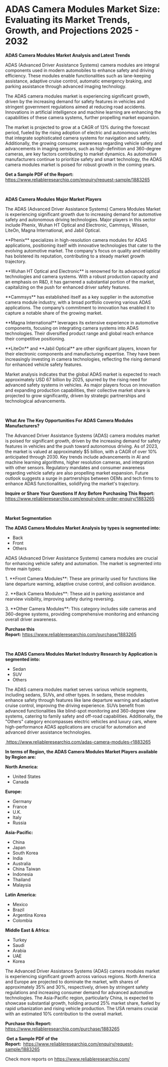 <p><h1>ADAS Camera Modules Market Size: Evaluating its Market Trends, Growth, and Projections 2025 - 2032</h1></p><p><strong>ADAS Camera Modules Market Analysis and Latest Trends</strong></p>
<p><p>ADAS (Advanced Driver Assistance Systems) camera modules are integral components used in modern automobiles to enhance safety and driving efficiency. These modules enable functionalities such as lane-keeping assistance, adaptive cruise control, automatic emergency braking, and parking assistance through advanced imaging technology. </p><p>The ADAS camera modules market is experiencing significant growth, driven by the increasing demand for safety features in vehicles and stringent government regulations aimed at reducing road accidents. Innovations in artificial intelligence and machine learning are enhancing the capabilities of these camera systems, further propelling market expansion. </p><p>The market is projected to grow at a CAGR of 13% during the forecast period, fueled by the rising adoption of electric and autonomous vehicles that integrate sophisticated camera systems for navigation and safety. Additionally, the growing consumer awareness regarding vehicle safety and advancements in imaging sensors, such as high-definition and 360-degree cameras, are key factors contributing to market dynamics. As automotive manufacturers continue to prioritize safety and smart technology, the ADAS camera modules market is poised for robust growth in the coming years.</p></p>
<p><strong>Get a Sample PDF of the Report:&nbsp;</strong> <a href="https://www.reliableresearchiq.com/enquiry/request-sample/1883265?utm_campaign=2277&utm_medium=2&utm_source=Github&utm_content=ia&utm_term=07042025&utm_id=adas-camera-modules">https://www.reliableresearchiq.com/enquiry/request-sample/1883265</a></p>
<p>&nbsp;</p>
<p><strong>ADAS Camera Modules Major Market Players</strong></p>
<p><p>The ADAS (Advanced Driver Assistance Systems) Camera Modules Market is experiencing significant growth due to increasing demand for automotive safety and autonomous driving technologies. Major players in this sector include Phenix, Wuhan HT Optical and Electronic, Cammsys, Wissen, LiteOn, Magna International, and Jabil Optical.</p><p>**Phenix** specializes in high-resolution camera modules for ADAS applications, positioning itself with innovative technologies that cater to the evolving automotive market. The company's focus on quality and reliability has bolstered its reputation, contributing to a steady market growth trajectory.</p><p>**Wuhan HT Optical and Electronic** is renowned for its advanced optical technologies and camera systems. With a robust production capacity and an emphasis on R&D, it has garnered a substantial portion of the market, capitalizing on the push for enhanced driver safety features.</p><p>**Cammsys** has established itself as a key supplier in the automotive camera module industry, with a broad portfolio covering various ADAS applications. The company’s commitment to innovation has enabled it to capture a notable share of the growing market.</p><p>**Magna International** leverages its extensive experience in automotive components, focusing on integrating camera systems into ADAS technologies. Their diversified product range and global reach enhance their competitive positioning.</p><p>**LiteOn** and **Jabil Optical** are other significant players, known for their electronic components and manufacturing expertise. They have been increasingly investing in camera technologies, reflecting the rising demand for enhanced vehicle safety features. </p><p>Market analysis indicates that the global ADAS market is expected to reach approximately USD 67 billion by 2025, spurred by the rising need for advanced safety systems in vehicles. As major players focus on innovation and expanding production capabilities, their collective market share is projected to grow significantly, driven by strategic partnerships and technological advancements.</p></p>
<p>&nbsp;</p>
<p><strong>What Are The Key Opportunities For ADAS Camera Modules Manufacturers?</strong></p>
<p><p>The Advanced Driver Assistance Systems (ADAS) camera modules market is poised for significant growth, driven by the increasing demand for safety features in vehicles and the push toward autonomous driving. As of 2023, the market is valued at approximately $5 billion, with a CAGR of over 10% anticipated through 2030. Key trends include advancements in AI and machine learning algorithms, higher resolution cameras, and integration with other sensors. Regulatory mandates and consumer awareness regarding vehicle safety are also propelling market expansion. Future outlook suggests a surge in partnerships between OEMs and tech firms to enhance ADAS functionalities, solidifying the market's trajectory.</p></p>
<p><strong>Inquire or Share Your Questions If Any Before Purchasing This Report:</strong> <a href="https://www.reliableresearchiq.com/enquiry/pre-order-enquiry/1883265?utm_campaign=2277&utm_medium=2&utm_source=Github&utm_content=ia&utm_term=07042025&utm_id=adas-camera-modules">https://www.reliableresearchiq.com/enquiry/pre-order-enquiry/1883265</a></p>
<p>&nbsp;</p>
<p><strong>Market Segmentation</strong></p>
<p><strong>The ADAS Camera Modules Market Analysis by types is segmented into:</strong></p>
<p><ul><li>Back</li><li>Front</li><li>Others</li></ul></p>
<p><p>ADAS (Advanced Driver Assistance Systems) camera modules are crucial for enhancing vehicle safety and automation. The market is segmented into three main types: </p><p>1. **Front Camera Modules**: These are primarily used for functions like lane departure warning, adaptive cruise control, and collision avoidance.</p><p>2. **Back Camera Modules**: These aid in parking assistance and rearview visibility, improving safety during reversing.</p><p>3. **Other Camera Modules**: This category includes side cameras and 360-degree systems, providing comprehensive monitoring and enhancing overall driver awareness.</p></p>
<p><strong>Purchase this Report:&nbsp;</strong><a href="https://www.reliableresearchiq.com/purchase/1883265?utm_campaign=2277&utm_medium=2&utm_source=Github&utm_content=ia&utm_term=07042025&utm_id=adas-camera-modules">https://www.reliableresearchiq.com/purchase/1883265</a></p>
<p>&nbsp;</p>
<p><strong>The ADAS Camera Modules Market Industry Research by Application is segmented into:</strong></p>
<p><ul><li>Sedan</li><li>SUV</li><li>Others</li></ul></p>
<p><p>The ADAS camera modules market serves various vehicle segments, including sedans, SUVs, and other types. In sedans, these modules enhance safety through features like lane departure warning and adaptive cruise control, improving the driving experience. SUVs benefit from advanced functionalities like blind-spot monitoring and 360-degree view systems, catering to family safety and off-road capabilities. Additionally, the "Others" category encompasses electric vehicles and luxury cars, where high-performance ADAS applications are crucial for automation and advanced driver assistance technologies.</p></p>
<p><a href="https://www.reliableresearchiq.com/adas-camera-modules-r1883265?utm_campaign=2277&utm_medium=2&utm_source=Github&utm_content=ia&utm_term=07042025&utm_id=adas-camera-modules">&nbsp;https://www.reliableresearchiq.com/adas-camera-modules-r1883265</a></p>
<p><strong>In terms of Region, the ADAS Camera Modules Market Players available by Region are:</strong></p>
<p>
    <p> <strong> North America: </strong>
        <ul>
            <li>United States</li>
            <li>Canada</li>
        </ul>
        </p> 
    <p> <strong> Europe: </strong>
        <ul>
            <li>Germany</li>
            <li>France</li>
            <li>U.K.</li>
            <li>Italy</li>
            <li>Russia</li>
        </ul>
        </p> 
    <p> <strong> Asia-Pacific: </strong>
        <ul>
            <li>China</li>
            <li>Japan</li>
            <li>South Korea</li>
            <li>India</li>
            <li>Australia</li>
            <li>China Taiwan</li>
            <li>Indonesia</li>
            <li>Thailand</li>
            <li>Malaysia</li>
        </ul>
        </p> 
    <p> <strong> Latin America: </strong>
        <ul>
            <li>Mexico</li>
            <li>Brazil</li>
            <li>Argentina Korea</li>
            <li>Colombia</li>
        </ul>
        </p> 
    <p> <strong> Middle East & Africa: </strong>
        <ul>
            <li>Turkey</li>
            <li>Saudi</li>
            <li>Arabia</li>
            <li>UAE</li>
            <li>Korea</li>
        </ul>
    </p>
    </p>
<p><p>The Advanced Driver Assistance Systems (ADAS) camera modules market is experiencing significant growth across various regions. North America and Europe are projected to dominate the market, with shares of approximately 35% and 30%, respectively, driven by stringent safety regulations and increasing consumer demand for advanced automotive technologies. The Asia-Pacific region, particularly China, is expected to showcase substantial growth, holding around 25% market share, fueled by rapid urbanization and rising vehicle production. The USA remains crucial with an estimated 10% contribution to the overall market.</p></p>
<p><strong>Purchase this Report: </strong><a href="https://www.reliableresearchiq.com/purchase/1883265?utm_campaign=2277&utm_medium=2&utm_source=Github&utm_content=ia&utm_term=07042025&utm_id=adas-camera-modules">https://www.reliableresearchiq.com/purchase/1883265</a></p>
<p>&nbsp;<strong>Get a Sample PDF of the Report:&nbsp;&nbsp;</strong><a href="https://www.reliableresearchiq.com/enquiry/request-sample/1883265?utm_campaign=2277&utm_medium=2&utm_source=Github&utm_content=ia&utm_term=07042025&utm_id=adas-camera-modules">https://www.reliableresearchiq.com/enquiry/request-sample/1883265</a></p>
<p><strong></strong></p>
<p>Check more reports on <a href="https://www.reliableresearchiq.com/?utm_campaign=2277&utm_medium=2&utm_source=Github&utm_content=ia&utm_term=07042025&utm_id=adas-camera-modules">https://www.reliableresearchiq.com/</a></p>